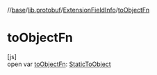 //[base](../../../index.md)/[lib.protobuf](../index.md)/[ExtensionFieldInfo](index.md)/[toObjectFn](to-object-fn.md)

# toObjectFn

[js]\
open var [toObjectFn](to-object-fn.md): [StaticToObject](../index.md#-787487058%2FClasslikes%2F-431612152)
